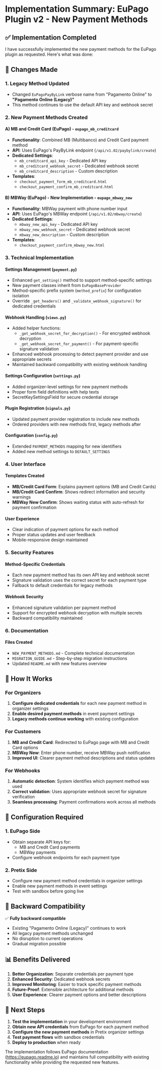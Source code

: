 # Implementation Summary: EuPago Plugin v2 - New Payment Methods

## ✅ Implementation Completed

I have successfully implemented the new payment methods for the EuPago plugin as requested. Here's what was done:

## 🔄 Changes Made

### 1. **Legacy Method Updated**
- Changed `EuPagoPayByLink` verbose name from "Pagamento Online" to **"Pagamento Online (Legacy)"**
- This method continues to use the default API key and webhook secret

### 2. **New Payment Methods Created**

#### A) **MB and Credit Card (EuPago)** - `eupago_mb_creditcard`
- **Functionality**: Combined MB (Multibanco) and Credit Card payment method
- **API**: Uses EuPago's PayByLink endpoint (`/api/v1.02/paybylink/create`)
- **Dedicated Settings**:
  - `mb_creditcard_api_key` - Dedicated API key
  - `mb_creditcard_webhook_secret` - Dedicated webhook secret
  - `mb_creditcard_description` - Custom description
- **Templates**: 
  - `checkout_payment_form_mb_creditcard.html`
  - `checkout_payment_confirm_mb_creditcard.html`

#### B) **MBWay (EuPago) - New Implementation** - `eupago_mbway_new`
- **Functionality**: MBWay payment with phone number input
- **API**: Uses EuPago's MBWay endpoint (`/api/v1.02/mbway/create`)
- **Dedicated Settings**:
  - `mbway_new_api_key` - Dedicated API key
  - `mbway_new_webhook_secret` - Dedicated webhook secret
  - `mbway_new_description` - Custom description
- **Templates**: 
  - `checkout_payment_confirm_mbway_new.html`

### 3. **Technical Implementation**

#### Settings Management (`payment.py`)
- Enhanced `get_setting()` method to support method-specific settings
- New payment classes inherit from `EuPagoBaseProvider`
- Method-specific prefix system (`method_prefix`) for configuration isolation
- Override `_get_headers()` and `_validate_webhook_signature()` for dedicated credentials

#### Webhook Handling (`views.py`)
- Added helper functions:
  - `_get_webhook_secret_for_decryption()` - For encrypted webhook decryption
  - `_get_webhook_secret_for_payment()` - For payment-specific signature validation
- Enhanced webhook processing to detect payment provider and use appropriate secrets
- Maintained backward compatibility with existing webhook handling

#### Settings Configuration (`settings.py`)
- Added organizer-level settings for new payment methods
- Proper form field definitions with help texts
- SecretKeySettingsField for secure credential storage

#### Plugin Registration (`signals.py`)
- Updated payment provider registration to include new methods
- Ordered providers with new methods first, legacy methods after

#### Configuration (`config.py`)
- Extended `PAYMENT_METHODS` mapping for new identifiers
- Added new method settings to `DEFAULT_SETTINGS`

### 4. **User Interface**

#### Templates Created
- **MB/Credit Card Form**: Explains payment options (MB and Credit Cards)
- **MB/Credit Card Confirm**: Shows redirect information and security warnings
- **MBWay New Confirm**: Shows waiting status with auto-refresh for payment confirmation

#### User Experience
- Clear indication of payment options for each method
- Proper status updates and user feedback
- Mobile-responsive design maintained

### 5. **Security Features**

#### Method-Specific Credentials
- Each new payment method has its own API key and webhook secret
- Signature validation uses the correct secret for each payment type
- Fallback to default credentials for legacy methods

#### Webhook Security
- Enhanced signature validation per payment method
- Support for encrypted webhook decryption with multiple secrets
- Backward compatibility maintained

### 6. **Documentation**

#### Files Created
- `NEW_PAYMENT_METHODS.md` - Complete technical documentation
- `MIGRATION_GUIDE.md` - Step-by-step migration instructions
- Updated `README.md` with new features overview

## 🎯 How It Works

### For Organizers
1. **Configure dedicated credentials** for each new payment method in organizer settings
2. **Enable desired payment methods** in event payment settings
3. **Legacy methods continue working** with existing configuration

### For Customers
1. **MB and Credit Card**: Redirected to EuPago page with MB and Credit Card options
2. **MBWay New**: Enter phone number, receive MBWay push notification
3. **Improved UI**: Clearer payment method descriptions and status updates

### For Webhooks
1. **Automatic detection**: System identifies which payment method was used
2. **Correct validation**: Uses appropriate webhook secret for signature verification
3. **Seamless processing**: Payment confirmations work across all methods

## 🔧 Configuration Required

### 1. **EuPago Side**
- Obtain separate API keys for:
  - MB and Credit Card payments
  - MBWay payments
- Configure webhook endpoints for each payment type

### 2. **Pretix Side**
- Configure new payment method credentials in organizer settings
- Enable new payment methods in event settings
- Test with sandbox before going live

## 🔄 Backward Compatibility

✅ **Fully backward compatible**
- Existing "Pagamento Online (Legacy)" continues to work
- All legacy payment methods unchanged
- No disruption to current operations
- Gradual migration possible

## 📊 Benefits Delivered

1. **Better Organization**: Separate credentials per payment type
2. **Enhanced Security**: Dedicated webhook secrets
3. **Improved Monitoring**: Easier to track specific payment methods
4. **Future-Proof**: Extensible architecture for additional methods
5. **User Experience**: Clearer payment options and better descriptions

## 🚀 Next Steps

1. **Test the implementation** in your development environment
2. **Obtain new API credentials** from EuPago for each payment method
3. **Configure the new payment methods** in Pretix organizer settings
4. **Test payment flows** with sandbox credentials
5. **Deploy to production** when ready

The implementation follows EuPago documentation (https://eupago.readme.io) and maintains full compatibility with existing functionality while providing the requested new features.
